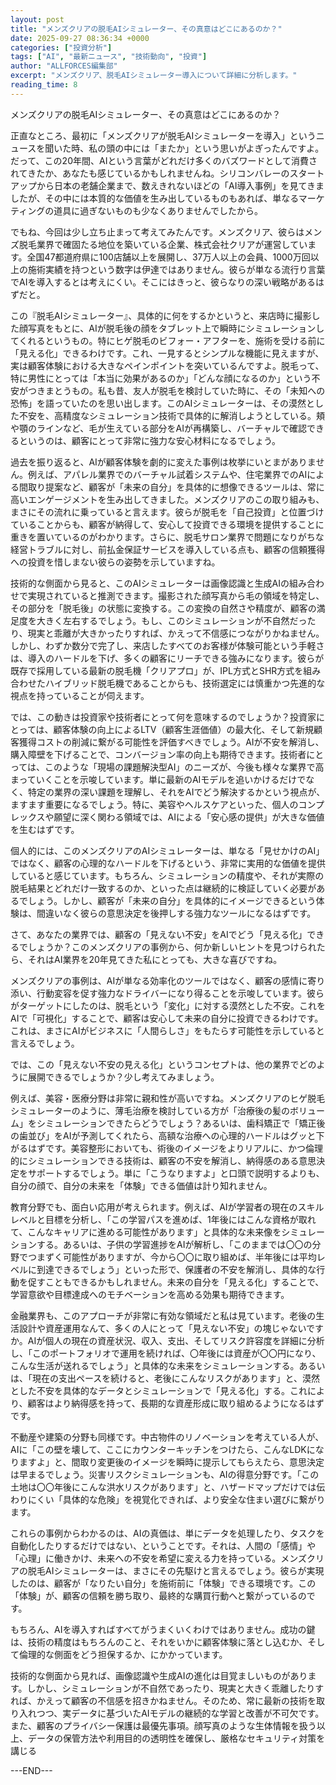 ```yaml
---
layout: post
title: "メンズクリアの脱毛AIシミュレーター、その真意はどこにあるのか？"
date: 2025-09-27 08:36:34 +0000
categories: ["投資分析"]
tags: ["AI", "最新ニュース", "技術動向", "投資"]
author: "ALLFORCES編集部"
excerpt: "メンズクリア、脱毛AIシミュレーター導入について詳細に分析します。"
reading_time: 8
---
```


メンズクリアの脱毛AIシミュレーター、その真意はどこにあるのか？

正直なところ、最初に「メンズクリアが脱毛AIシミュレーターを導入」というニュースを聞いた時、私の頭の中には「またか」という思いがよぎったんですよ。だって、この20年間、AIという言葉がどれだけ多くのバズワードとして消費されてきたか、あなたも感じているかもしれませんね。シリコンバレーのスタートアップから日本の老舗企業まで、数えきれないほどの「AI導入事例」を見てきましたが、その中には本質的な価値を生み出しているものもあれば、単なるマーケティングの道具に過ぎないものも少なくありませんでしたから。

でもね、今回は少し立ち止まって考えてみたんです。メンズクリア、彼らはメンズ脱毛業界で確固たる地位を築いている企業、株式会社クリアが運営しています。全国47都道府県に100店舗以上を展開し、37万人以上の会員、1000万回以上の施術実績を持つという数字は伊達ではありません。彼らが単なる流行り言葉でAIを導入するとは考えにくい。そこにはきっと、彼らなりの深い戦略があるはずだと。

この『脱毛AIシミュレーター』、具体的に何をするかというと、来店時に撮影した顔写真をもとに、AIが脱毛後の顔をタブレット上で瞬時にシミュレーションしてくれるというもの。特にヒゲ脱毛のビフォー・アフターを、施術を受ける前に「見える化」できるわけです。これ、一見するとシンプルな機能に見えますが、実は顧客体験における大きなペインポイントを突いているんですよ。脱毛って、特に男性にとっては「本当に効果があるのか」「どんな顔になるのか」という不安がつきまとうもの。私も昔、友人が脱毛を検討していた時に、その「未知への恐怖」を語っていたのを思い出します。このAIシミュレーターは、その漠然とした不安を、高精度なシミュレーション技術で具体的に解消しようとしている。頬や顎のラインなど、毛が生えている部分をAIが再構築し、バーチャルで確認できるというのは、顧客にとって非常に強力な安心材料になるでしょう。

過去を振り返ると、AIが顧客体験を劇的に変えた事例は枚挙にいとまがありません。例えば、アパレル業界でのバーチャル試着システムや、住宅業界でのAIによる間取り提案など、顧客が「未来の自分」を具体的に想像できるツールは、常に高いエンゲージメントを生み出してきました。メンズクリアのこの取り組みも、まさにその流れに乗っていると言えます。彼らが脱毛を「自己投資」と位置づけていることからも、顧客が納得して、安心して投資できる環境を提供することに重きを置いているのがわかります。さらに、脱毛サロン業界で問題になりがちな経営トラブルに対し、前払金保証サービスを導入している点も、顧客の信頼獲得への投資を惜しまない彼らの姿勢を示していますね。

技術的な側面から見ると、このAIシミュレーターは画像認識と生成AIの組み合わせで実現されていると推測できます。撮影された顔写真から毛の領域を特定し、その部分を「脱毛後」の状態に変換する。この変換の自然さや精度が、顧客の満足度を大きく左右するでしょう。もし、このシミュレーションが不自然だったり、現実と乖離が大きかったりすれば、かえって不信感につながりかねません。しかし、わずか数分で完了し、来店したすべてのお客様が体験可能という手軽さは、導入のハードルを下げ、多くの顧客にリーチできる強みになります。彼らが既存で採用している最新の脱毛機「クリアプロ」が、IPL方式とSHR方式を組み合わせたハイブリッド脱毛機であることからも、技術選定には慎重かつ先進的な視点を持っていることが伺えます。

では、この動きは投資家や技術者にとって何を意味するのでしょうか？投資家にとっては、顧客体験の向上によるLTV（顧客生涯価値）の最大化、そして新規顧客獲得コストの削減に繋がる可能性を評価すべきでしょう。AIが不安を解消し、購入障壁を下げることで、コンバージョン率の向上も期待できます。技術者にとっては、このような「現場の課題解決型AI」のニーズが、今後も様々な業界で高まっていくことを示唆しています。単に最新のAIモデルを追いかけるだけでなく、特定の業界の深い課題を理解し、それをAIでどう解決するかという視点が、ますます重要になるでしょう。特に、美容やヘルスケアといった、個人のコンプレックスや願望に深く関わる領域では、AIによる「安心感の提供」が大きな価値を生むはずです。

個人的には、このメンズクリアのAIシミュレーターは、単なる「見せかけのAI」ではなく、顧客の心理的なハードルを下げるという、非常に実用的な価値を提供していると感じています。もちろん、シミュレーションの精度や、それが実際の脱毛結果とどれだけ一致するのか、といった点は継続的に検証していく必要があるでしょう。しかし、顧客が「未来の自分」を具体的にイメージできるという体験は、間違いなく彼らの意思決定を後押しする強力なツールになるはずです。

さて、あなたの業界では、顧客の「見えない不安」をAIでどう「見える化」できるでしょうか？このメンズクリアの事例から、何か新しいヒントを見つけられたら、それはAI業界を20年見てきた私にとっても、大きな喜びですね。

メンズクリアの事例は、AIが単なる効率化のツールではなく、顧客の感情に寄り添い、行動変容を促す強力なドライバーになり得ることを示唆しています。彼らがターゲットにしたのは、脱毛という「変化」に対する漠然とした不安。これをAIで「可視化」することで、顧客は安心して未来の自分に投資できるわけです。これは、まさにAIがビジネスに「人間らしさ」をもたらす可能性を示していると言えるでしょう。

では、この「見えない不安の見える化」というコンセプトは、他の業界でどのように展開できるでしょうか？少し考えてみましょう。

例えば、美容・医療分野は非常に親和性が高いですね。メンズクリアのヒゲ脱毛シミュレーターのように、薄毛治療を検討している方が「治療後の髪のボリューム」をシミュレーションできたらどうでしょう？あるいは、歯科矯正で「矯正後の歯並び」をAIが予測してくれたら、高額な治療への心理的ハードルはグッと下がるはずです。美容整形においても、術後のイメージをよりリアルに、かつ倫理的にシミュレーションできる技術は、顧客の不安を解消し、納得感のある意思決定をサポートするでしょう。単に「こうなりますよ」と口頭で説明するよりも、自分の顔で、自分の未来を「体験」できる価値は計り知れません。

教育分野でも、面白い応用が考えられます。例えば、AIが学習者の現在のスキルレベルと目標を分析し、「この学習パスを進めば、1年後にはこんな資格が取れて、こんなキャリアに進める可能性があります」と具体的な未来像をシミュレーションする。あるいは、子供の学習進捗をAIが解析し、「このままでは〇〇の分野でつまずく可能性がありますが、今から〇〇に取り組めば、半年後には平均レベルに到達できるでしょう」といった形で、保護者の不安を解消し、具体的な行動を促すこともできるかもしれません。未来の自分を「見える化」することで、学習意欲や目標達成へのモチベーションを高める効果も期待できます。

金融業界も、このアプローチが非常に有効な領域だと私は見ています。老後の生活設計や資産運用なんて、多くの人にとって「見えない不安」の塊じゃないですか。AIが個人の現在の資産状況、収入、支出、そしてリスク許容度を詳細に分析し、「このポートフォリオで運用を続ければ、〇年後には資産が〇〇円になり、こんな生活が送れるでしょう」と具体的な未来をシミュレーションする。あるいは、「現在の支出ペースを続けると、老後にこんなリスクがあります」と、漠然とした不安を具体的なデータとシミュレーションで「見える化」する。これにより、顧客はより納得感を持って、長期的な資産形成に取り組めるようになるはずです。

不動産や建築の分野も同様です。中古物件のリノベーションを考えている人が、AIに「この壁を壊して、ここにカウンターキッチンをつけたら、こんなLDKになりますよ」と、間取り変更後のイメージを瞬時に提示してもらえたら、意思決定は早まるでしょう。災害リスクシミュレーションも、AIの得意分野です。「この土地は〇〇年後にこんな洪水リスクがあります」と、ハザードマップだけでは伝わりにくい「具体的な危険」を視覚化できれば、より安全な住まい選びに繋がります。

これらの事例からわかるのは、AIの真価は、単にデータを処理したり、タスクを自動化したりするだけではない、ということです。それは、人間の「感情」や「心理」に働きかけ、未来への不安を希望に変える力を持っている。メンズクリアの脱毛AIシミュレーターは、まさにその先駆けと言えるでしょう。彼らが実現したのは、顧客が「なりたい自分」を施術前に「体験」できる環境です。この「体験」が、顧客の信頼を勝ち取り、最終的な購買行動へと繋がっているのです。

もちろん、AIを導入すればすべてがうまくいくわけではありません。成功の鍵は、技術の精度はもちろんのこと、それをいかに顧客体験に落とし込むか、そして倫理的な側面をどう担保するか、にかかっています。

技術的な側面から見れば、画像認識や生成AIの進化は目覚ましいものがあります。しかし、シミュレーションが不自然であったり、現実と大きく乖離したりすれば、かえって顧客の不信感を招きかねません。そのため、常に最新の技術を取り入れつつ、実データに基づいたAIモデルの継続的な学習と改善が不可欠です。また、顧客のプライバシー保護は最優先事項。顔写真のような生体情報を扱う以上、データの保管方法や利用目的の透明性を確保し、厳格なセキュリティ対策を講じる

---END---